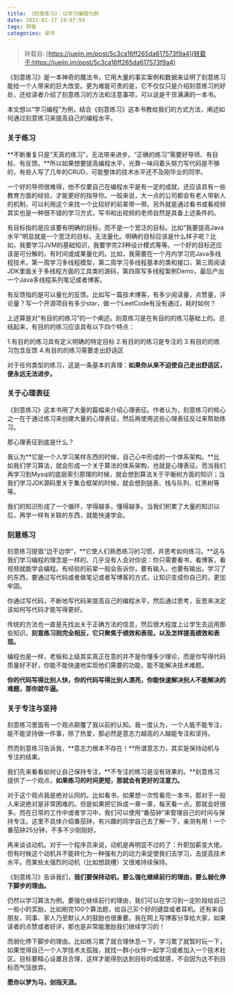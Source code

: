 ```yaml
---
title: 《刻意练习》：以学习编程为例
date: 2021-01-17 19:07:59
tags: 转载
categories: 读书
---
```

> 转载自: [https://juejin.im/post/5c3ca16ff265da617573f9a4](转载于:https://juejin.im/post/5c3ca16ff265da617573f9a4)

《刻意练习》是一本神奇的魔法书，它用大量的事实案例和数据来证明了刻意练习能给一个人带来的巨大改变。更为难能可贵的是，它不仅仅只是介绍刻意练习的好处，还给读者介绍了刻意练习的方法和注意事项，可以说是干货满满的一本书。

本文想以“学习编程”为例，结合《刻意练习》这本书教给我们的方式方法，阐述如何通过刻意练习来提高自己的编程水平。

### 关于练习
**不断重复只是“天真的练习”，无法带来进步。“正确的练习”需要好导师、有目标、有反馈。**所以如果想要提高编程水平，光靠一味闷着头努力写代码是不够的，有些人写了几年的CRUD，可能整体的技术水平还不及刚毕业的同学。

一个好的导师很难得，他不仅要自己在编程水平是有一定的成就，还应该具有一些教育方面的经验，才能更好的指导你。一般来说，大一点的公司都会有老人带新人的机制，可以利用这个来找一个比较好的前辈带一带。另外就是通过看书或看视频其实也是一种很不错的学习方式，写书和出视频的老师自然是具备上述条件的。

有目标指的是应该要有明确的目标，而不是一个宽泛的目标。比如“我要提高Java水平”明显就是一个宽泛的目标，无法量化。明确的目标应该是什么样子呢？比如，我要学习JVM的基础知识，我要学完23种设计模式等等。一个好的目标还应该是可分解的，有时间或成果量化的。比如，我需要在一个月内学习完Java多线程技术，第一周学习多线程模型，第二周学习多线程基本的类和接口，第三周阅读JDK里面关于多线程方面的工具类的源码，第四周写多线程案例Demo，最后产出一个Java多线程系列笔记或者博客。

有反馈指的是可以量化的反馈。比如写一篇技术博客，有多少阅读量，点赞量，评论量？写一个开源项目有多少star，做一个LeetCode有没有通过，耗时如何？

上述算是对“有目的的练习”的一个阐述。刻意练习是在有目的的练习基础上的。总结起来，有目的的练习应该具有以下四个特点：

1.有目的的练习具有定义明确的特定目标
2.有目的的练习是专注的
3.有目的的练习包含反馈
4.有目的的练习需要走出舒适区

对于任何类型的练习，这是一条基本的真理：**如果你从来不迫使自己走出舒适区，便永远无法进步。**

### 关于心理表征
《刻意练习》这本书用了大量的篇幅来介绍心理表征。作者认为，刻意练习的核心之一在于通过练习来创建大量的心理表征，然后再使用这些心理表征反过来帮助练习。

那心理表征到底是什么？

我认为**它是一个人学习某样东西的时候，自己心中形成的一个体系架构。**比如我们学习算法，就会形成一个关于算法的体系架构，也就是心理表征。而当我们再学习到Mysql的底层索引原理的时候，就会想到算法关于平衡树方面的知识；当我们学习JDK源码里关于集合框架的时候，就会想到链表、栈与队列、红黑树等等。

我们的知识形成了一个循环，学得越多，懂得越多。当我们积累了大量的知识以后，再学一样有关联的东西，就能快速学会。

### 刻意练习
刻意练习提倡“边干边学”，**它使人们熟悉练习的习惯，并思考如何练习。**这与我们学习编程的理念是一样的，几乎没有人会对你说：你只需要看书，看博客，看视频就能学会编程。有经验的前辈一般会告诉你，要有输入，也要有输出。学习了的东西，要通过写代码或者做笔记或者写博客的方式，让知识变成你自己的，更加牢固。

你通过写代码，不断地写代码来提高自己的编程水平，然后通过思考，反思来决定该如何写代码才能写得更好。

传统的方法也一直是先找出关于正确方法的信息，然后很大程度上让学生去运用那些知识。**刻意练习则完全相反，它只聚焦于绩效和表现，以及怎样提高绩效和表现。**

编程也是一样，老板和上级其实真正在意的并不是你懂多少理论，而是你写得代码质量好不好，你能不能快速地实现他们需要的功能，能不能解决技术难题。

**你的代码写得比别人快，你的代码写得比别人漂亮，你能快速解决别人不能解决的难题，那你就牛逼。**

### 关于专注与坚持
刻意练习里面有一个观点颠覆了我以前的认知。我一度认为，一个人能不能专注，能不能坚持做一件事，除了热爱，那必然是意志力越高的人越能专注和坚持。

然而刻意练习告诉我，**意志力根本不存在！**所谓意志力，其实是保持动机与专注的结果。

我们先来看看如何让自己保持专注，**不专注的练习是没有效果的。**刻意练习提供了一个观点，**如果练习的时间更短，那就会有更好的注意力。**

对于这个观点我是绝对认同的。比如看书，如果想一次性看完一本书，那对于一般人来说绝对是非常困难的。但是如果把它拆成一章一章，每天看一点，那就会好很多。而在日常的工作中或者学习中，我们可以使用“番茄钟”来管理自己的时间与保持专注。这里不具体介绍番茄钟，有兴趣的同学自己去了解一下，亲测有用！一个番茄钟25分钟，不多不少刚刚好。

再来谈谈动机。对于一个程序员来说，动机是再明显不过的了：升职加薪变大佬。但有时候这个动机并不能转化为一种强有力的动力来促使我们去学习，去提高技术水平。而某些太强烈的动机（比如想跳槽）又很难持续保持。

《刻意练习》告诉我们，**我们要保持动机，要么强化继续前行的理由，要么弱化停下脚步的理由。**

仍然以学习算法为例。要强化继续前行的理由，我们可以在学习到一定阶段给自己一些小的奖励，比如刷完100个算法题，给自己买个好的键盘或者耳机。还有来自朋友、同事、家人乃至默认人的鼓励也很重要。我在网上写博客分享给大家，如果读者的点赞或者好评，那也是非常能激励我们继续学习的！

而弱化停下脚步的理由。比如练习累了就合理休息一下，学习累了就暂时玩一下，如果觉得自己一个人学技术太孤独，就找一群小伙伴一起学习或者加入一个技术社区。目标要精心设置且合理，这样才能得到达到目标的成就感，不会因为达不到目标而气馁放弃。

**愿你以梦为马，剑指天涯。**
